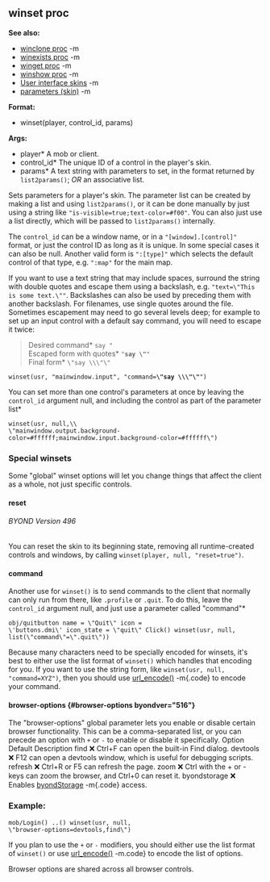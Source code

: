 ## winset proc
**See also:**
*   [winclone proc](/ref/proc/winclone.md) -m
*   [winexists proc](/ref/proc/winexists.md) -m
*   [winget proc](/ref/proc/winget.md) -m
*   [winshow proc](/ref/proc/winshow.md) -m
*   [User interface skins](/ref/%7Bskin%7D.md) -m
*   [parameters (skin)](/ref/%7Bskin%7D/param.md) -m
<!-- -->
**Format:**
*   winset(player, control_id, params)
<!-- -->
**Args:**
*   player* A mob or client.
*   control_id* The unique ID of a control in the player\'s skin.
*   params* A text string with parameters to set, in the format returned
    by `list2params()`; *OR* an associative list.


Sets parameters for a player\'s skin. The parameter list can be
created by making a list and using `list2params()`, or it can be done
manually by just using a string like
`"is-visible=true;text-color=#f00"`. You can also just use a list
directly, which will be passed to `list2params()` internally.


The `control_id` can be a window name, or in a
`"[window].[control]"` format, or just the control ID as long as it is
unique. In some special cases it can also be null. Another valid form is
`":[type]"` which selects the default control of that type, e.g.
`":map"` for the main map. 

If you want to use a text string
that may include spaces, surround the string with double quotes and
escape them using a backslash, e.g. `"text=\"This is some text.\""`.
Backslashes can also be used by preceding them with another backslash.
For filenames, use single quotes around the file. Sometimes escapement
may need to go several levels deep; for example to set up an input
control with a default say command, you will need to escape it twice:
> Desired command* `say "`\
> Escaped form with quotes* `"`**`say \"`**`"`\
> Final form* `\"say \\\"\"`
> 

`winset(usr, "mainwindow.input", "command=`**`\"say \\\"\"`**`")`


You can set more than one control\'s parameters at once by
leaving the `control_id` argument null, and including the control as
part of the parameter list* 
```
winset(usr, null,\\
\"mainwindow.output.background-color=#ffffff;mainwindow.input.background-color=#ffffff\")
```

### Special winsets


Some \"global\" winset options will let you change things that
affect the client as a whole, not just specific controls.
#### reset 
###### BYOND Version 496


You can reset the skin to its beginning state, removing all
runtime-created controls and windows, by calling
`winset(player, null, "reset=true")`.
#### command


Another use for `winset()` is to send commands to the client
that normally can only run from there, like `.profile` or `.quit`. To do
this, leave the `control_id` argument null, and just use a parameter
called \"command\"* 
```
obj/quitbutton name = \"Quit\" icon =
\'buttons.dmi\' icon_state = \"quit\" Click() winset(usr, null,
list(\"command\"=\".quit\"))
```
 

Because many characters
need to be specially encoded for winsets, it\'s best to either use the
list format of `winset()` which handles that encoding for you. If you
want to use the string form, like `winset(usr, null, "command=XYZ")`,
then you should use [url_encode()](/ref/proc/url_encode.md) -m{.code} to encode
your command.
#### browser-options {#browser-options byondver="516"}


The \"browser-options\" global parameter lets you enable or
disable certain browser functionality. This can be a comma-separated
list, or you can precede an option with `+` or `-` to enable or disable
it specifically.
Option
Default
Description
find
❌
Ctrl+F can open the built-in Find dialog.
devtools
❌
F12 can open a devtools window, which is useful for debugging scripts.
refresh
❌
Ctrl+R or F5 can refresh the page.
zoom
❌
Ctrl with the + or - keys can zoom the browser, and Ctrl+0 can reset it.
byondstorage
❌
Enables [byondStorage](/ref/%7Bskin%7D/control/browser/byondStorage.md) -m{.code}
access.
### Example:

```
mob/Login() ..() winset(usr, null,
\"browser-options=devtools,find\")
```
 

If you plan to use
the `+` or `-` modifiers, you should either use the list format of
`winset()` or use [url_encode()](/ref/proc/url_encode.md) -m.code} to encode the
list of options. 

Browser options are shared across all browser
controls.